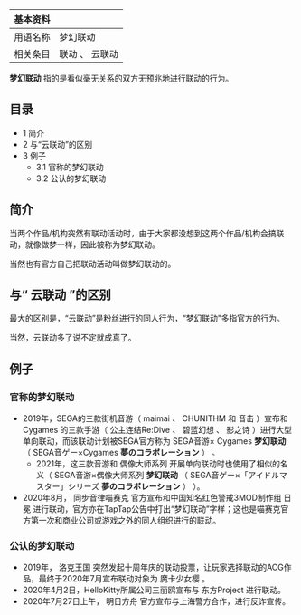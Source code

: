 |  **基本资料**  ||
|---|---|
|用语名称  |  梦幻联动   |
|相关条目  |  联动  、  云联动   |
  
**梦幻联动** 指的是看似毫无关系的双方无预兆地进行联动的行为。

##  目录

  * 1  简介 
  * 2  与“云联动”的区别 
  * 3  例子 
    * 3.1  官称的梦幻联动 
    * 3.2  公认的梦幻联动 

##  简介

当两个作品/机构突然有联动活动时，由于大家都没想到这两个作品/机构会搞联动，就像做梦一样，因此被称为梦幻联动。

当然也有官方自己把联动活动叫做梦幻联动的。

##  与“  云联动  ”的区别

最大的区别是，“云联动”是粉丝进行的同人行为，“梦幻联动”多指官方的行为。

当然，云联动多了说不定就成真了。

##  例子

###  官称的梦幻联动

  * 2019年，SEGA的三款街机音游（  maimai  、  CHUNITHM  和  音击  ）宣布和  Cygames  的三款手游（  公主连结Re:Dive  、  碧蓝幻想  、  影之诗  ）进行大型单向联动，而该联动计划被SEGA官方称为  SEGA音游×  Cygames  **梦幻联动** （  SEGA音ゲー×Cygames **夢のコラボレーション** ）  。 
    * 2021年，这三款音游和  偶像大师系列  开展单向联动时也使用了相似的名义（  SEGA音游×偶像大师系列 **梦幻联动** （  SEGA音ゲー×「アイドルマスター」シリーズ **夢のコラボレーション** ）  ）。 
  * 2020年8月，  同步音律喵赛克  官方宣布和中国知名红色警戒3MOD制作组  日冕  进行联动，官方亦在TapTap公告中打出“梦幻联动”字样；这也是喵赛克官方第一次和商业公司或游戏之外的同人组织进行的联动。 

###  公认的梦幻联动

  * 2019年，  洛克王国  突然发起十周年庆的联动投票，让玩家选择联动的ACG作品，最终于2020年7月宣布联动对象为  魔卡少女樱  。 
  * 2020年4月2日，HelloKitty所属公司三丽鸥宣布与  东方Project  进行联动。 
  * 2020年7月27日上午，  明日方舟  官方宣布与上海警方合作，进行反诈宣传。 

